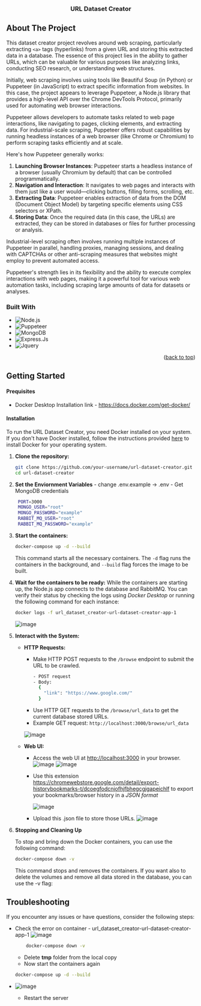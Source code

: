

<br />
<div align="center">
  <h3 align="center">URL Dataset Creator</h3>
</div>

## About The Project

This dataset creator project revolves around web scraping, particularly extracting `<a>` tags (hyperlinks) from a given URL and storing this extracted data in a database. The essence of this project lies in the ability to gather URLs, which can be valuable for various purposes like analyzing links, conducting SEO research, or understanding web structures.

Initially, web scraping involves using tools like Beautiful Soup (in Python) or Puppeteer (in JavaScript) to extract specific information from websites. In this case, the project appears to leverage Puppeteer, a Node.js library that provides a high-level API over the Chrome DevTools Protocol, primarily used for automating web browser interactions.

Puppeteer allows developers to automate tasks related to web page interactions, like navigating to pages, clicking elements, and extracting data. For industrial-scale scraping, Puppeteer offers robust capabilities by running headless instances of a web browser (like Chrome or Chromium) to perform scraping tasks efficiently and at scale.

Here's how Puppeteer generally works:

1.  **Launching Browser Instances**: Puppeteer starts a headless instance of a browser (usually Chromium by default) that can be controlled programmatically.
2.  **Navigation and Interaction**: It navigates to web pages and interacts with them just like a user would—clicking buttons, filling forms, scrolling, etc.
3.  **Extracting Data**: Puppeteer enables extraction of data from the DOM (Document Object Model) by targeting specific elements using CSS selectors or XPath.
4.  **Storing Data**: Once the required data (in this case, the URLs) are extracted, they can be stored in databases or files for further processing or analysis.

Industrial-level scraping often involves running multiple instances of Puppeteer in parallel, handling proxies, managing sessions, and dealing with CAPTCHAs or other anti-scraping measures that websites might employ to prevent automated access.

Puppeteer's strength lies in its flexibility and the ability to execute complex interactions with web pages, making it a powerful tool for various web automation tasks, including scraping large amounts of data for datasets or analyses.

### Built With

- ![Node.js](https://img.shields.io/badge/Node.js-43853D?style=for-the-badge&logo=node.js&logoColor=white)
- ![Puppeteer](https://img.shields.io/badge/Puppeteer-00D7A1?style=for-the-badge&logo=puppeteer&logoColor=white)
- ![MongoDB](https://img.shields.io/badge/mongodb-%2347A248.svg?style=for-the-badge&logo=mongodb&logoColor=white)
- ![Express.Js](https://img.shields.io/badge/Express.js-404D59?style=for-the-badge)
- ![Jquery](https://img.shields.io/badge/jQuery-0769AD?style=for-the-badge&logo=jquery&logoColor=white)
<p align="right">(<a href="#readme-top">back to top</a>)</p>

<!-- GETTING STARTED -->

## Getting Started

#### Prequisites

- Docker Desktop
  Installation link - https://docs.docker.com/get-docker/

#### Installation

To run the URL Dataset Creator, you need Docker installed on your system. If you don't have Docker installed, follow the instructions provided [here](https://docs.docker.com/get-docker/) to install Docker for your operating system.

1. **Clone the repository:**
   ```bash
   git clone https://github.com/your-username/url-dataset-creator.git
   cd url-dataset-creator
   ```
2. **Set the Enviornment Variables** - change .env.example &#8594; .env - Get MongoDB credentials
   ```bash
    PORT=3000
    MONGO_USER="root"
    MONGO_PASSWORD="example"
    RABBIT_MQ_USER="root"
    RABBIT_MQ_PASSWORD="example"
   ```
3. **Start the containers:**
   ```bash
   docker-compose up -d --build
   ```
   This command starts all the necessary containers. The `-d` flag runs the containers in the background, and `--build` flag forces the image to be built.
4. **Wait for the containers to be ready:**
   While the containers are starting up, the Node.js app connects to the database and RabbitMQ. You can verify their status by checking the logs using _Docker Desktop_ or running the following command for each instance:
   ```bash
   docker logs -f url_dataset_creator-url-dataset-creator-app-1
   ```
   ![image](https://github.com/Malay-dev/URL-dataset-creator/assets/91375797/b65cca78-4431-403b-a582-93d4af863ca9)

5. **Interact with the System:**

   - **HTTP Requests:**

     - Make HTTP POST requests to the `/browse` endpoint to submit the URL to be crawled.
       ```bash
       - POST request
       - Body:
         {
           "link": "https://www.google.com/"
         }
       ```
     - Use HTTP GET requests to the `/browse/url_data` to get the current database stored URLs.
     - Example GET request: `http://localhost:3000/browse/url_data`

     ![image](https://github.com/Malay-dev/URL-dataset-creator/assets/91375797/882f1985-0eb7-44e0-8637-a960170e0c8d)


   - **Web UI:**
     - Access the web UI at [http://localhost:3000](http://localhost:3000) in your browser.
       ![image](https://github.com/Malay-dev/URL-dataset-creator/assets/91375797/05d72c1a-4b29-4869-bdbc-f7b0937cd2ac)
       ![image](https://github.com/Malay-dev/URL-dataset-creator/assets/91375797/0f5290e7-2946-4004-9e4c-566be2b88491)

     - Use this extension https://chromewebstore.google.com/detail/export-historybookmarks-t/dcoegfodcnjofhjfbhegcgjgapeichlf to export your bookmarks/browser history in a _JSON format_

       ![image](https://github.com/Malay-dev/URL-dataset-creator/assets/91375797/83af34ea-a015-44df-b69e-bf38f22029b6)

     - Upload this .json file to store those URLs.
       ![image](https://github.com/Malay-dev/URL-dataset-creator/assets/91375797/3913adf1-b159-45fa-bc64-eca220a4c14a)


6. **Stopping and Cleaning Up**

   To stop and bring down the Docker containers, you can use the following command:

   ```bash
   docker-compose down -v
   ```

   This command stops and removes the containers. If you want also to delete the volumes and remove all data stored in the database, you can use the -v flag:

## Troubleshooting

If you encounter any issues or have questions, consider the following steps:

- Check the error on container - url_dataset_creator-url-dataset-creator-app-1
  ![image](https://github.com/Malay-dev/URL-dataset-creator/assets/91375797/62a772f3-69fd-42fb-a0df-cedb2b7e5595)

  ```bash
      docker-compose down -v
  ```
  - Delete **tmp** folder from the local copy
  - Now start the containers again
  ```bash
  docker-compose up -d --build
  ```
- ![image](https://github.com/Malay-dev/URL-dataset-creator/assets/91375797/166f91a4-a6c6-462f-973f-f5fa1cc3579e)
  - Restart the server
